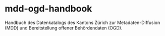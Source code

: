 # mdd-ogd-handbook
Handbuch des Datenkatalogs des Kantons Zürich zur Metadaten-Diffusion (MDD) und Bereitstellung offener Behördendaten (OGD).
